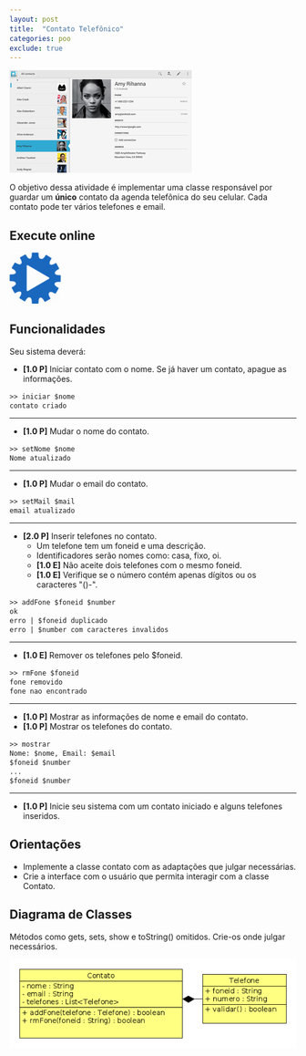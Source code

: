 ```yaml
---
layout: post
title:  "Contato Telefônico"
categories: poo
exclude: true
---
```


![](/assets/01_contato/figura.png)

O objetivo dessa atividade é implementar uma classe responsável por guardar um **único** contato da agenda telefônica do seu celular. Cada contato pode ter vários telefones e email.

## Execute online
[![](/assets/images/run.png)](/assets/01_contato/run.html)

## Funcionalidades
Seu sistema deverá:

- **[1.0 P]** Iniciar contato com o nome. Se já haver um contato, apague as informações.

```
>> iniciar $nome
contato criado
```
---
- **[1.0 P]** Mudar o nome do contato.

```
>> setNome $nome
Nome atualizado
```
---
- **[1.0 P]** Mudar o email do contato.

```
>> setMail $mail
email atualizado
```
---
- **[2.0 P]** Inserir telefones no contato.
    - Um telefone tem um foneid e uma descrição.
    - Identificadores serão nomes como: casa, fixo, oi.
    - **[1.0 E]** Não aceite dois telefones com o mesmo foneid.
    - **[1.0 E]** Verifique se o número contém apenas dígitos ou os caracteres "()-".

```
>> addFone $foneid $number
ok
erro | $foneid duplicado
erro | $number com caracteres invalidos
```
---
- **[1.0 E]** Remover os telefones pelo $foneid.

```
>> rmFone $foneid
fone removido
fone nao encontrado
```
---
- **[1.0 P]** Mostrar as informações de nome e email do contato.
- **[1.0 P]** Mostrar os telefones do contato.

```
>> mostrar
Nome: $nome, Email: $email
$foneid $number 
...
$foneid $number
```
---
- **[1.0 P]** Inicie seu sistema com um contato iniciado e alguns telefones inseridos.

## Orientações

- Implemente a classe contato com as adaptações que julgar necessárias.
- Crie a interface com o usuário que permita interagir com a classe Contato.

## Diagrama de Classes
Métodos como gets, sets, show e toString() omitidos. Crie-os onde julgar necessários.

![](/assets/01_contato/diagrama.png)